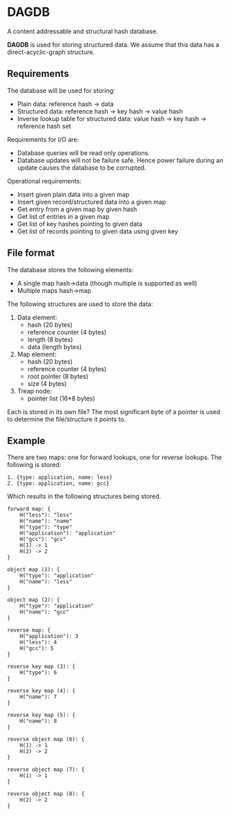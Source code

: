 DAGDB
=====
A content addressable and structural hash database. 

**DAGDB** is used for storing structured data. We assume that this data has a direct-acyclic-graph structure. 

Requirements
------------
The database will be used for storing:

 - Plain data: reference hash -> data
 - Structured data: reference hash -> key hash -> value hash 
 - Inverse lookup table for structured data: value hash -> key hash -> reference hash set

Requirements for I/O are:

 - Database queries will be read only operations.
 - Database updates will not be failure safe. Hence power failure during an update causes the database to be corrupted.
 
Operational requirements:
 
 - Insert given plain data into a given map
 - Insert given record/structured data into a given map
 - Get entry from a given map by given hash
 - Get list of entries in a given map
 - Get list of key hashes pointing to given data
 - Get list of records pointing to given data using given key

File format
-----------
The database stores the following elements:
 
 - A single map hash->data (though multiple is supported as well)
 - Multiple maps hash->map

The following structures are used to store the data:

1. Data element: 
	- hash (20 bytes)
	- reference counter (4 bytes)
	- length (8 bytes)
	- data (length bytes)
2. Map element:  
	- hash (20 bytes) 
	- reference counter (4 bytes)
	- root pointer (8 bytes)
	- size (4 bytes)
3. Treap node:   
	- pointer list (16*8 bytes)

Each is stored in its own file? 
The most significant byte of a pointer is used to determine the file/structure it points to.

Example
-------
There are two maps: one for forward lookups, one for reverse lookups. The following is stored:

	1. {type: application, name: less}
	2. {type: application, name: gcc}

Which results in the following structures being stored. 

	forward map: {
		H("less"): "less"
		H("name"): "name"
		H("type"): "type"
		H("application"): "application"
		H("gcc"): "gcc"
		H(1) -> 1
		H(2) -> 2
	}

	object map (1): {
		H("type"): "application"
		H("name"): "less"
	}

	object map (2): {
		H("type"): "application"
		H("name"): "gcc"
	}

	reverse map: {
		H("application"): 3
		H("less"): 4
		H("gcc"): 5
	}

	reverse key map (3): {
		H("type"): 6
	}

	reverse key map (4): {
		H("name"): 7
	}

	reverse key map (5): {
		H("name"): 8
	}

	reverse object map (6): {
		H(1) -> 1
		H(2) -> 2
	}

	reverse object map (7): {
		H(1) -> 1
	}

	reverse object map (8): {
		H(2) -> 2
	}
